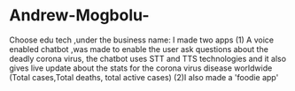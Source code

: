 # Andrew-Mogbolu-
Choose edu tech ,under the business name: I made two apps (1) A voice enabled chatbot ,was made to enable the user ask questions about the deadly corona virus, the chatbot uses STT and TTS technologies and it also gives live update about the stats for the corona virus disease worldwide (Total cases,Total deaths, total active cases) (2)I also made a 'foodie app'
